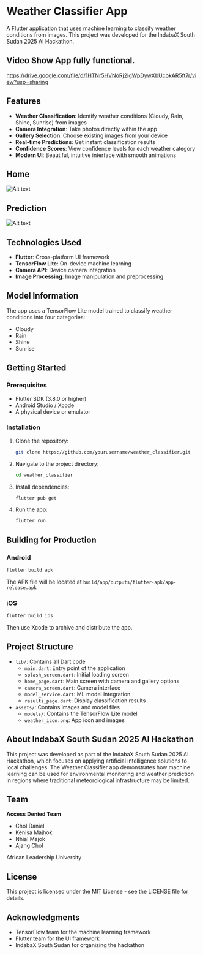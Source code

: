 # Weather Classifier App

A Flutter application that uses machine learning to classify weather conditions from images. This project was developed for the IndabaX South Sudan 2025 AI Hackathon.

## Video Show App fully functional.
https://drive.google.com/file/d/1HTNr5HVNoRj2IgWpDywXbUcbkAR5ft7r/view?usp=sharing

## Features

- **Weather Classification**: Identify weather conditions (Cloudy, Rain, Shine, Sunrise) from images
- **Camera Integration**: Take photos directly within the app
- **Gallery Selection**: Choose existing images from your device
- **Real-time Predictions**: Get instant classification results
- **Confidence Scores**: View confidence levels for each weather category
- **Modern UI**: Beautiful, intuitive interface with smooth animations

## Home
![Alt text](simulator_screenshot_992DDD61-C337-4C44-8206-ED9E8D2456CB.png)

## Prediction
![Alt text](simulator_screenshot_66055108-FA82-4E4E-A58E-9E1C662DA376.png)

## Technologies Used

- **Flutter**: Cross-platform UI framework
- **TensorFlow Lite**: On-device machine learning
- **Camera API**: Device camera integration
- **Image Processing**: Image manipulation and preprocessing

## Model Information

The app uses a TensorFlow Lite model trained to classify weather conditions into four categories:
- Cloudy
- Rain
- Shine
- Sunrise

## Getting Started

### Prerequisites

- Flutter SDK (3.8.0 or higher)
- Android Studio / Xcode
- A physical device or emulator

### Installation

1. Clone the repository:
   ```bash
   git clone https://github.com/yourusername/weather_classifier.git
   ```

2. Navigate to the project directory:
   ```bash
   cd weather_classifier
   ```

3. Install dependencies:
   ```bash
   flutter pub get
   ```

4. Run the app:
   ```bash
   flutter run
   ```

## Building for Production

### Android

```bash
flutter build apk
```

The APK file will be located at `build/app/outputs/flutter-apk/app-release.apk`

### iOS

```bash
flutter build ios
```

Then use Xcode to archive and distribute the app.

## Project Structure

- `lib/`: Contains all Dart code
  - `main.dart`: Entry point of the application
  - `splash_screen.dart`: Initial loading screen
  - `home_page.dart`: Main screen with camera and gallery options
  - `camera_screen.dart`: Camera interface
  - `model_service.dart`: ML model integration
  - `results_page.dart`: Display classification results
- `assets/`: Contains images and model files
  - `models/`: Contains the TensorFlow Lite model
  - `weather_icon.png`: App icon and images

## About IndabaX South Sudan 2025 AI Hackathon

This project was developed as part of the IndabaX South Sudan 2025 AI Hackathon, which focuses on applying artificial intelligence solutions to local challenges. The Weather Classifier app demonstrates how machine learning can be used for environmental monitoring and weather prediction in regions where traditional meteorological infrastructure may be limited.

## Team

**Access Denied Team**   
- Chol Daniel 
- Kenisa Majhok
- Nhial Majok
- Ajang Chol
  
African Leadership University

## License

This project is licensed under the MIT License - see the LICENSE file for details.

## Acknowledgments

- TensorFlow team for the machine learning framework
- Flutter team for the UI framework
- IndabaX South Sudan for organizing the hackathon
